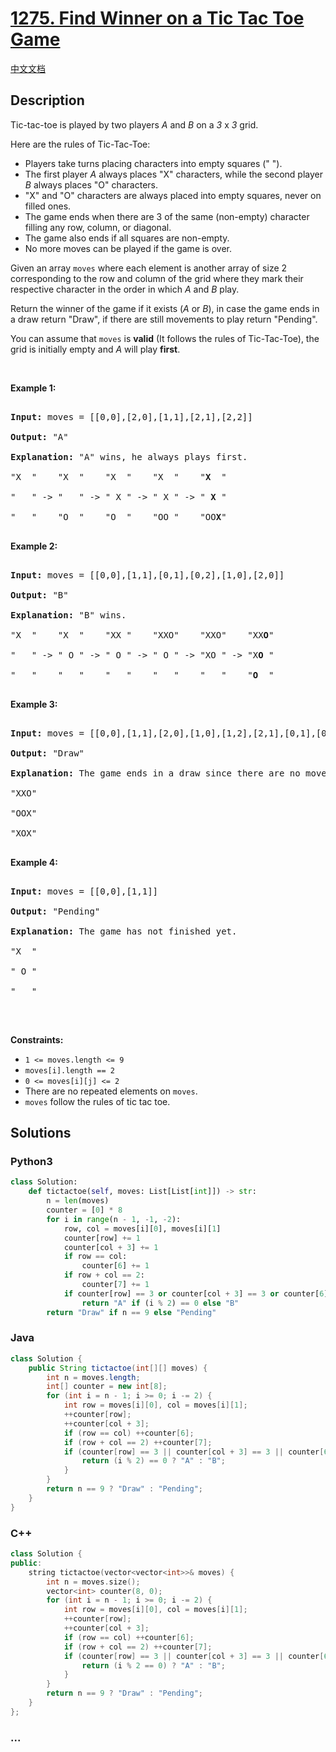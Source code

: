 # [1275. Find Winner on a Tic Tac Toe Game](https://leetcode.com/problems/find-winner-on-a-tic-tac-toe-game)

[中文文档](/solution/1200-1299/1275.Find%20Winner%20on%20a%20Tic%20Tac%20Toe%20Game/README.md)

## Description

<p>Tic-tac-toe is played&nbsp;by&nbsp;two players <em>A</em> and <em>B</em> on a&nbsp;<i>3</i>&nbsp;x&nbsp;<i>3</i>&nbsp;grid.</p>

<p>Here are the rules of Tic-Tac-Toe:</p>

<ul>
	<li>Players take turns placing characters into empty squares (&quot; &quot;).</li>
	<li>The first player <em>A</em> always places &quot;X&quot; characters, while the second player <em>B</em>&nbsp;always places &quot;O&quot; characters.</li>
	<li>&quot;X&quot; and &quot;O&quot; characters are always placed into empty squares, never on filled ones.</li>
	<li>The game ends when there are 3 of the same (non-empty) character filling any row, column, or diagonal.</li>
	<li>The game also ends if all squares are non-empty.</li>
	<li>No more moves can be played if the game is over.</li>
</ul>

<p>Given an array <code>moves</code> where each element&nbsp;is another array of size 2 corresponding to the row and column of the grid where they mark their respective character in the order in which <em>A</em> and <em>B</em> play.</p>

<p>Return the winner of the game if it exists (<em>A</em> or <em>B</em>), in case the game ends in a draw return &quot;Draw&quot;, if there are still movements to play return &quot;Pending&quot;.</p>

<p>You can assume that&nbsp;<code>moves</code> is&nbsp;<strong>valid</strong> (It follows the rules of Tic-Tac-Toe),&nbsp;the grid is initially empty and <em>A</em> will play <strong>first</strong>.</p>

<p>&nbsp;</p>

<p><strong>Example 1:</strong></p>

<pre>

<strong>Input:</strong> moves = [[0,0],[2,0],[1,1],[2,1],[2,2]]

<strong>Output:</strong> &quot;A&quot;

<strong>Explanation:</strong> &quot;A&quot; wins, he always plays first.

&quot;X  &quot;    &quot;X  &quot;    &quot;X  &quot;    &quot;X  &quot;    &quot;<strong>X</strong>  &quot;

&quot;   &quot; -&gt; &quot;   &quot; -&gt; &quot; X &quot; -&gt; &quot; X &quot; -&gt; &quot; <strong>X</strong> &quot;

&quot;   &quot;    &quot;O  &quot;    &quot;O  &quot;    &quot;OO &quot;    &quot;OO<strong>X</strong>&quot;

</pre>

<p><strong>Example 2:</strong></p>

<pre>

<strong>Input:</strong> moves = [[0,0],[1,1],[0,1],[0,2],[1,0],[2,0]]

<strong>Output:</strong> &quot;B&quot;

<strong>Explanation:</strong> &quot;B&quot; wins.

&quot;X  &quot;    &quot;X  &quot;    &quot;XX &quot;    &quot;XXO&quot;    &quot;XXO&quot;    &quot;XX<strong>O</strong>&quot;

&quot;   &quot; -&gt; &quot; O &quot; -&gt; &quot; O &quot; -&gt; &quot; O &quot; -&gt; &quot;XO &quot; -&gt; &quot;X<strong>O</strong> &quot; 

&quot;   &quot;    &quot;   &quot;    &quot;   &quot;    &quot;   &quot;    &quot;   &quot;    &quot;<strong>O</strong>  &quot;

</pre>

<p><strong>Example 3:</strong></p>

<pre>

<strong>Input:</strong> moves = [[0,0],[1,1],[2,0],[1,0],[1,2],[2,1],[0,1],[0,2],[2,2]]

<strong>Output:</strong> &quot;Draw&quot;

<strong>Explanation:</strong> The game ends in a draw since there are no moves to make.

&quot;XXO&quot;

&quot;OOX&quot;

&quot;XOX&quot;

</pre>

<p><strong>Example 4:</strong></p>

<pre>

<strong>Input:</strong> moves = [[0,0],[1,1]]

<strong>Output:</strong> &quot;Pending&quot;

<strong>Explanation:</strong> The game has not finished yet.

&quot;X  &quot;

&quot; O &quot;

&quot;   &quot;

</pre>

<p>&nbsp;</p>

<p><strong>Constraints:</strong></p>

<ul>
	<li><code>1 &lt;= moves.length &lt;= 9</code></li>
	<li><code>moves[i].length == 2</code></li>
	<li><code>0 &lt;= moves[i][j] &lt;= 2</code></li>
	<li>There are no repeated elements on <code>moves</code>.</li>
	<li><code>moves</code> follow the rules of tic tac toe.</li>
</ul>

## Solutions

<!-- tabs:start -->

### **Python3**

```python
class Solution:
    def tictactoe(self, moves: List[List[int]]) -> str:
        n = len(moves)
        counter = [0] * 8
        for i in range(n - 1, -1, -2):
            row, col = moves[i][0], moves[i][1]
            counter[row] += 1
            counter[col + 3] += 1
            if row == col:
                counter[6] += 1
            if row + col == 2:
                counter[7] += 1
            if counter[row] == 3 or counter[col + 3] == 3 or counter[6] == 3 or counter[7] == 3:
                return "A" if (i % 2) == 0 else "B"
        return "Draw" if n == 9 else "Pending"
```

### **Java**

```java
class Solution {
    public String tictactoe(int[][] moves) {
        int n = moves.length;
        int[] counter = new int[8];
        for (int i = n - 1; i >= 0; i -= 2) {
            int row = moves[i][0], col = moves[i][1];
            ++counter[row];
            ++counter[col + 3];
            if (row == col) ++counter[6];
            if (row + col == 2) ++counter[7];
            if (counter[row] == 3 || counter[col + 3] == 3 || counter[6] == 3 || counter[7] == 3) {
                return (i % 2) == 0 ? "A" : "B";
            }
        }
        return n == 9 ? "Draw" : "Pending";
    }
}
```

### **C++**

```cpp
class Solution {
public:
    string tictactoe(vector<vector<int>>& moves) {
        int n = moves.size();
        vector<int> counter(8, 0);
        for (int i = n - 1; i >= 0; i -= 2) {
            int row = moves[i][0], col = moves[i][1];
            ++counter[row];
            ++counter[col + 3];
            if (row == col) ++counter[6];
            if (row + col == 2) ++counter[7];
            if (counter[row] == 3 || counter[col + 3] == 3 || counter[6] == 3 || counter[7] == 3) {
                return (i % 2 == 0) ? "A" : "B";
            }
        }
        return n == 9 ? "Draw" : "Pending";
    }
};
```

### **...**

```

```

<!-- tabs:end -->
